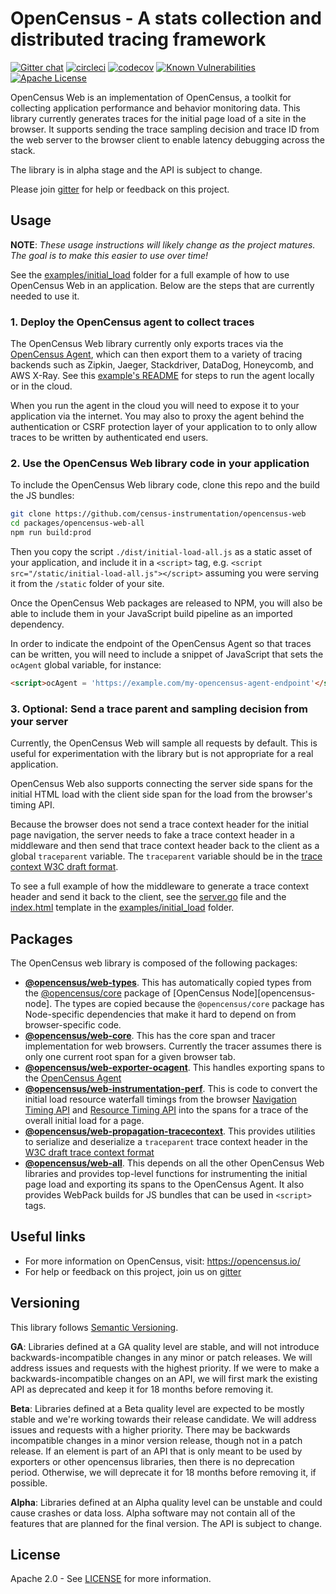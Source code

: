 # OpenCensus - A stats collection and distributed tracing framework
[![Gitter chat][gitter-image]][gitter-url]
[![circleci][circleci-image]][circleci-url]
[![codecov][codecov-image]][codecov-url]
[![Known Vulnerabilities][snyk-image]][snyk-url]
[![Apache License][license-image]][license-url]

OpenCensus Web is an implementation of OpenCensus, a toolkit for collecting
application performance and behavior monitoring data. This library currently
generates traces for the initial page load of a site in the browser. It supports
sending the trace sampling decision and trace ID from the web server to the
browser client to enable latency debugging across the stack.

The library is in alpha stage and the API is subject to change.

Please join [gitter][gitter-url] for help or feedback on this project.

## Usage

**NOTE**: *These usage instructions will likely change as the project matures.
The goal is to make this easier to use over time!*

See the [examples/initial_load][examples-initial-load-url] folder for a full
example of how to use OpenCensus Web in an application. Below are
the steps that are currently needed to use it.

### 1. Deploy the OpenCensus agent to collect traces

The OpenCensus Web library currently only exports traces via the
[OpenCensus Agent][oc-agent-url], which can then export them to a variety of
tracing backends such as Zipkin, Jaeger, Stackdriver, DataDog, Honeycomb,
and AWS X-Ray. See this [example's README][initial-load-example-url]
for steps to run the agent locally or in the cloud.

When you run the agent in the cloud you will need to expose it to your
application via the internet. You may also to proxy the agent behind the
authentication or CSRF protection layer of your application to to only allow
traces to be written by authenticated end users.

### 2. Use the OpenCensus Web library code in your application

To include the OpenCensus Web library code, clone this repo and the build the JS
bundles:
```bash
git clone https://github.com/census-instrumentation/opencensus-web
cd packages/opencensus-web-all
npm run build:prod
```

Then you copy the script `./dist/initial-load-all.js` as a static asset
of your application, and include it in a `<script>` tag, e.g. 
`<script src="/static/initial-load-all.js"></script>` assuming you were serving
it from the `/static` folder of your site.

Once the OpenCensus Web packages are released to NPM, you will also be able to
include them in your JavaScript build pipeline as an imported dependency.

In order to indicate the endpoint of the OpenCensus Agent so that traces can be
written, you will need to include a snippet of JavaScript that sets the
`ocAgent` global variable, for instance:

```html
<script>ocAgent = 'https://example.com/my-opencensus-agent-endpoint'</script>
```

### 3. Optional: Send a trace parent and sampling decision from your server

Currently, the OpenCensus Web will sample all requests by default. This is
useful for experimentation with the library but is not appropriate for a real
application.

OpenCensus Web also supports connecting the server side spans for the initial
HTML load with the client side span for the load from the browser's timing API.

Because the browser does not send a trace context header for the initial page
navigation, the server needs to fake a trace context header in a middleware and
then send that trace context header back to the client as a global `traceparent`
variable. The `traceparent` variable should be in the
[trace context W3C draft format][trace-context-url].

To see a full example of how the middleware to generate a trace context header
and send it back to the client, see the
[server.go][initial-load-example-server-go] file and the 
[index.html][initial-load-example-index-html] template in the
[examples/initial_load][initial-load-example-url] folder.

## Packages

The OpenCensus web library is composed of the following packages:

- **[@opencensus/web-types][package-web-types]**. This has automatically copied types from the [@opencensus/core][package-core] package of [OpenCensus Node][opencensus-node]. The types are copied because the `@opencensus/core` package has Node-specific dependencies that make it hard to depend on from browser-specific code.
- **[@opencensus/web-core][package-web-core]**. This has the core span and tracer implementation for web browsers. Currently the tracer assumes there is only one current root span for a given browser tab.
- **[@opencensus/web-exporter-ocagent][package-web-exporter-ocagent]**. This handles exporting spans to the [OpenCensus Agent][opencensus-service-url]
- **[@opencensus/web-instrumentation-perf][package-web-instrumentation-perf]**. This is code to convert the initial load resource waterfall timings from the browser [Navigation Timing API][navigation-timing-url] and [Resource Timing API][resource-timing-url] into  the spans for a trace of the overall initial load for a page.
- **[@opencensus/web-propagation-tracecontext][package-web-propagation-tracecontext]**. This provides utilities to serialize and deserialize a `traceparent` trace context header in the [W3C draft trace context format][trace-context-url]
- **[@opencensus/web-all][package-web-all]**. This depends on all the other OpenCensus Web libraries and provides top-level functions for instrumenting the initial page load and exporting its spans to the OpenCensus Agent. It also provides WebPack builds for JS bundles that can be used in `<script>` tags.

## Useful links
- For more information on OpenCensus, visit: <https://opencensus.io/>
- For help or feedback on this project, join us on [gitter][gitter-url]

## Versioning

This library follows [Semantic Versioning][semver-url].

**GA**: Libraries defined at a GA quality level are stable, and will not introduce
backwards-incompatible changes in any minor or patch releases. We will address issues and requests
with the highest priority. If we were to make a backwards-incompatible changes on an API, we will
first mark the existing API as deprecated and keep it for 18 months before removing it.

**Beta**: Libraries defined at a Beta quality level are expected to be mostly stable and we're
working towards their release candidate. We will address issues and requests with a higher priority.
There may be backwards incompatible changes in a minor version release, though not in a patch
release. If an element is part of an API that is only meant to be used by exporters or other
opencensus libraries, then there is no deprecation period. Otherwise, we will deprecate it for 18
months before removing it, if possible.

**Alpha**: Libraries defined at an Alpha quality level can be unstable and could cause crashes or data loss. Alpha software may not contain all of the features that are planned for the final version. The API is subject to change.

## License

Apache 2.0 - See [LICENSE][license-url] for more information.

[circleci-image]: https://circleci.com/gh/census-instrumentation/opencensus-web.svg?style=shield
[circleci-url]: https://circleci.com/gh/census-instrumentation/opencensus-web
[codecov-image]: https://codecov.io/gh/census-instrumentation/opencensus-web/branch/master/graph/badge.svg
[codecov-url]: https://codecov.io/gh/census-instrumentation/opencensus-web
[examples-initial-load-url]: https://github.com/census-instrumentation/opencensus-web/tree/master/examples/initial_load
[gitter-image]: https://badges.gitter.im/census-instrumentation/lobby.svg
[gitter-url]: https://gitter.im/census-instrumentation/lobby?utm_source=badge&utm_medium=badge&utm_campaign=pr-badge&utm_content=badge
[initial-load-example-index-html]: https://github.com/census-instrumentation/opencensus-web/blob/master/examples/initial_load/index.html
[initial-load-example-server-go]: https://github.com/census-instrumentation/opencensus-web/blob/master/examples/initial_load/server.go
[initial-load-example-url]: https://github.com/census-instrumentation/opencensus-web/tree/master/examples/initial_load
[license-image]: https://img.shields.io/badge/license-Apache_2.0-green.svg?style=flat
[license-url]: https://github.com/census-instrumentation/opencensus-web/blob/master/LICENSE
[navigation-timing-url]: https://www.w3.org/TR/navigation-timing-2/
[oc-agent-url]: https://github.com/census-instrumentation/opencensus-service
[opencensus-node-url]: https://github.com/census-instrumentation/opencensus-node
[opencensus-service-url]: https://github.com/census-instrumentation/opencensus-service
[package-core]: https://github.com/census-instrumentation/opencensus-node/tree/master/packages/opencensus-core
[package-web-all]: https://github.com/census-instrumentation/opencensus-web/tree/master/packages/opencensus-web-all
[package-web-core]: https://github.com/census-instrumentation/opencensus-web/tree/master/packages/opencensus-web-core
[package-web-exporter-ocagent]: https://github.com/census-instrumentation/opencensus-web/tree/master/packages/opencensus-web-exporter-ocagent
[package-web-instrumentation-perf]: https://github.com/census-instrumentation/opencensus-web/tree/master/packages/opencensus-web-instrumentation-perf
[package-web-propagation-tracecontext]: https://github.com/census-instrumentation/opencensus-web/tree/master/packages/opencensus-web-propagation-tracecontext
[package-web-types]: https://github.com/census-instrumentation/opencensus-web/tree/master/packages/opencensus-web-types
[resource-timing-url]: https://www.w3.org/TR/resource-timing-2/
[semver-url]: http://semver.org/
[snyk-image]: https://snyk.io/test/github/census-instrumentation/opencensus-web/badge.svg?style=flat
[snyk-url]: https://snyk.io/test/github/census-instrumentation/opencensus-web
[trace-context-url]: https://www.w3.org/TR/trace-context/
